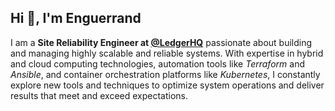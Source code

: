 ## Hi 👋, I'm Enguerrand</h1>
I am a **Site Reliability Engineer at [@LedgerHQ](https://github.com/LedgerHQ)** passionate about building and managing highly scalable and reliable systems. With expertise in hybrid and cloud computing technologies, automation tools like *Terraform* and *Ansible*, and container orchestration platforms like *Kubernetes*, I constantly explore new tools and techniques to optimize system operations and deliver results that meet and exceed expectations.

